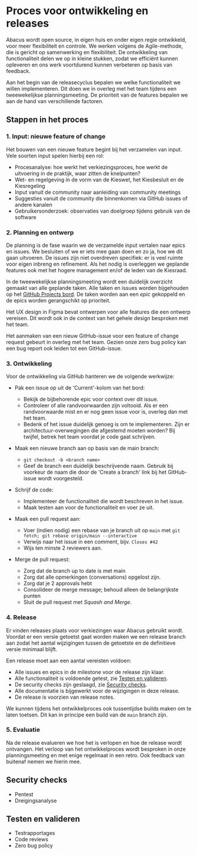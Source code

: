 # Proces voor ontwikkeling en releases

Abacus wordt open source, in eigen huis en onder eigen regie ontwikkeld, voor meer flexibiliteit en controle.
We werken volgens de Agile-methode, die is gericht op samenwerking en flexibiliteit. De ontwikkeling van functionaliteit
delen we op in kleine stukken, zodat we efficiënt kunnen opleveren en ons werk voortdurend kunnen verbeteren op basis
van feedback.

Aan het begin van de releasecyclus bepalen we welke functionaliteit we willen implementeren. Dit doen we in overleg met
het team tijdens een tweewekelijkse planningsmeeting. De prioriteit van de features bepalen we aan de hand van
verschillende factoren.

## Stappen in het proces

### 1. Input: nieuwe feature of change

Het bouwen van een nieuwe feature begint bij het verzamelen van input. Vele soorten input spelen hierbij een rol:

- Procesanalyse: hoe werkt het verkiezingsproces, hoe werkt de uitvoering in de praktijk, waar zitten de knelpunten?
- Wet- en regelgeving in de vorm van de Kieswet, het Kiesbesluit en de Kiesregeling
- Input vanuit de community naar aanleiding van community meetings
- Suggesties vanuit de community die binnenkomen via GitHub issues of andere kanalen
- Gebruikersonderzoek: observaties van doelgroep tijdens gebruik van de software

### 2. Planning en ontwerp

De planning is de fase waarin we de verzamelde input vertalen naar epics en issues. We besluiten of we er iets mee gaan
doen en zo ja, hoe we dit gaan uitvoeren. De issues zijn niet overdreven specifiek: er is veel ruimte voor eigen inbreng
en refinement.
Als het nodig is overleggen we geplande features ook met het hogere management en/of de leden van de Kiesraad.

In de tweewekelijkse planningsmeeting wordt een duidelijk overzicht gemaakt van alle geplande taken. Alle taken en
issues worden bijgehouden op het [GitHub Projects bord].
De taken worden aan een _epic_ gekoppeld en de epics worden gerangschikt op prioriteit.

Het UX design in Figma bevat ontwerpen voor alle features die een ontwerp vereisen.
Dit wordt ook in de context van het gehele design besproken met het team.

Het aanmaken van een nieuw GitHub-issue voor een feature of change request gebeurt in overleg met het team.
Gezien onze zero bug policy kan een bug report ook leiden tot een GitHub-issue.

[GitHub Projects bord]: https://github.com/orgs/kiesraad/projects/1/views/2

### 3. Ontwikkeling

Voor de ontwikkeling via GitHub hanteren we de volgende werkwijze:

- Pak een issue op uit de 'Current'-kolom van het bord:
    - Bekijk de bijbehorende epic voor context over dit issue.
    - Controleer of alle randvoorwaarden zijn voltooid. Als er een randvoorwaarde mist en er nog geen issue voor is,
      overleg dan met het team.
    - Bedenk of het issue duidelijk genoeg is om te implementeren.
      Zijn er architectuur-overwegingen die afgestemd moeten worden?
      Bij twijfel, betrek het team voordat je code gaat schrijven.

- Maak een nieuwe branch aan op basis van de main branch:
    - `git checkout -b <branch name>`
    - Geef de branch een duidelijk beschrijvende naam.
      Gebruik bij voorkeur de naam die door de 'Create a branch'
      link bij het GitHub-issue wordt voorgesteld.

- Schrijf de code:
    - Implementeer de functionaliteit die wordt beschreven in het issue.
    - Maak testen aan voor de functionaliteit en voer ze uit.

- Maak een pull request aan:
    - Voer (indien nodig) een rebase van je branch uit op `main` met
      `git fetch; git rebase origin/main --interactive`
    - Verwijs naar het issue in een comment, bijv. `Closes #42`
    - Wijs ten minste 2 reviewers aan.

- Merge de pull request:
    - Zorg dat de branch up to date is met main
    - Zorg dat alle opmerkingen (conversations) opgelost zijn.
    - Zorg dat je 2 approvals hebt
    - Consolideer de merge message; behoud alleen de belangrijkste punten
    - Sluit de pull request met *Squash and Merge*.

### 4. Release

Er vinden releases plaats voor verkiezingen waar Abacus gebruikt wordt. Voordat
er een versie getoetst gaat worden maken we een release branch aan zodat het
aantal wijzigingen tussen de getoetste en de definitieve versie minimaal blijft.

Een release moet aan een aantal vereisten voldoen:

- Alle issues en epics in de milestone voor de release zijn klaar.
- Alle functionaliteit is voldoende getest, zie [Testen en valideren](#testen-en-valideren).
- De security checks zijn geslaagd, zie [Security checks](#security-checks).
- Alle documentatie is bijgewerkt voor de wijzigingen in deze release.
- De release is voorzien van release notes.

We kunnen tijdens het ontwikkelproces ook tussentijdse builds maken om te
laten toetsen. Dit kan in principe een build van de `main` branch zijn.

### 5. Evaluatie

Na de release evalueren we hoe het is verlopen en hoe de release wordt ontvangen. Het verloop van het ontwikkelproces
wordt besproken in onze planningsmeeting en met enige regelmaat in een retro. Ook feedback van buitenaf nemen we hierin
mee.

## Security checks

- Pentest
- Dreigingsanalyse

<!-- 
Wordt later aangevuld
-->

## Testen en valideren

- Testrapportages
- Code reviews
- Zero bug policy

<!-- 
Wordt later aangevuld
-->
